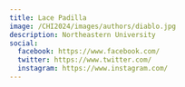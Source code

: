 ```yaml
---
title: Lace Padilla
image: /CHI2024/images/authors/diablo.jpg
description: Northeastern University
social:
  facebook: https://www.facebook.com/
  twitter: https://www.twitter.com/
  instagram: https://www.instagram.com/
---
```

